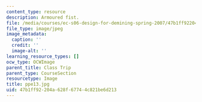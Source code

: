 ```yaml
---
content_type: resource
description: Armoured fist.
file: /media/courses/ec-s06-design-for-demining-spring-2007/47b1ff92204a628f67744c821be6d213_ppe13.jpg
file_type: image/jpeg
image_metadata:
  caption: ''
  credit: ''
  image-alt: ''
learning_resource_types: []
ocw_type: OCWImage
parent_title: Class Trip
parent_type: CourseSection
resourcetype: Image
title: ppe13.jpg
uid: 47b1ff92-204a-628f-6774-4c821be6d213
---
```

